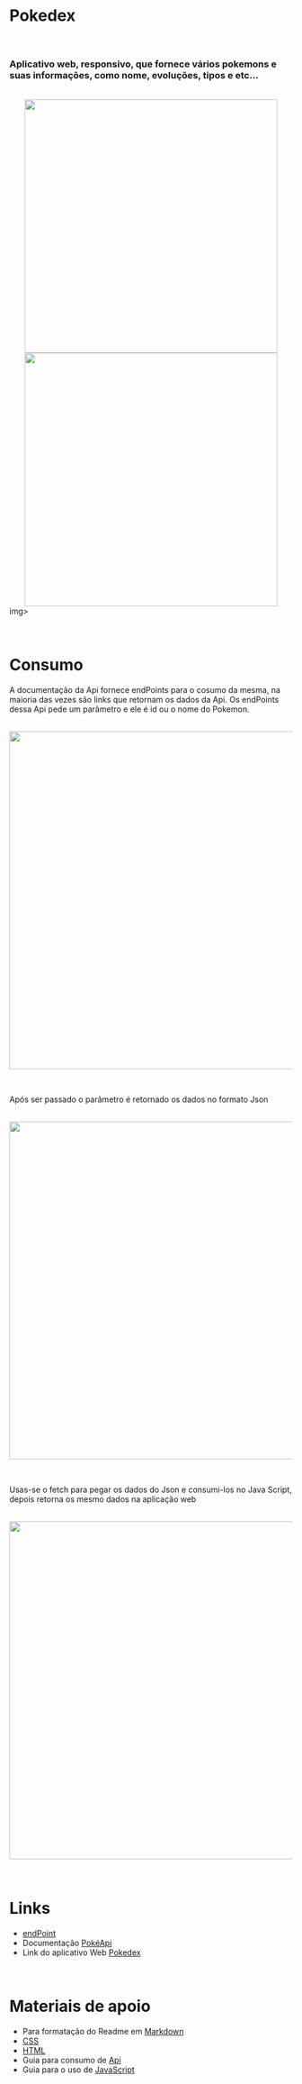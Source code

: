 <h1>Pokedex</h1>

<br><h3>Aplicativo web, responsivo, que fornece vários pokemons e suas informações, como nome, evoluções, tipos e etc... </h3>

<div align="center">
  <br><img src="https://github.com/Miguel1DM/Pokedex/blob/evolucao2/Img/telaPc.png" width = "450px"></img>
  <img src="https://github.com/Miguel1DM/Pokedex/blob/evolucao2/Img/telaCelular.jpeg" width = "450px"></div>img>
</div>

<br><h1>Consumo</h1>

<P>  A documentação da Api fornece endPoints para o cosumo da mesma, na maioria das vezes são links que retornam os dados da Api.
Os endPoints dessa Api pede um parâmetro e ele é id ou o nome do Pokemon.  </P>

<div align="center">
  <br><img src="https://github.com/Miguel1DM/Pokedex/blob/evolucao2/Img/endPoint.png" width = "600px"></img>
</div>

<br><p>  Após ser passado o parâmetro é retornado os dados no formato Json</p>

<div align="center">
  <br><img src="https://github.com/Miguel1DM/Pokedex/blob/evolucao2/Img/json.png" width = "600px"></img>
</div>

<br><p>  Usas-se o fetch para pegar os dados do Json e consumi-los no Java Script, depois retorna os mesmo dados na aplicação  web</p>

<div align="center">
  <br><img src="https://github.com/Miguel1DM/Pokedex/blob/evolucao2/Img/fetch.png" width = "600px"></img>
</div>

<br> <h1>Links</h1>
*  <a href="https://pokeapi.co/docs/v2#pokemon" target="_blank">endPoint</a>
*  Documentação <a href="https://pokeapi.co/" target="_blank">PokéApi</a>
*  Link do aplicativo Web [Pokedex](https://pokedex-senai.netlify.app/)

<br><h1>Materiais de apoio</h1>
* Para formatação do Readme em [Markdown](https://docs.pipz.com/central-de-ajuda/learning-center/guia-basico-de-markdown#open)
* [CSS](https://www.devmedia.com.br/guia/css/38149)
* [HTML](https://www.devmedia.com.br/guia/html/38051)
* Guia para consumo de [Api](https://jera.com.br/blog/6799/desenvolvimento/guia-do-dev-iniciante-consumindo-apis)
* Guia para o uso de [JavaScript](https://www.devmedia.com.br/guia/javascript/34372)






